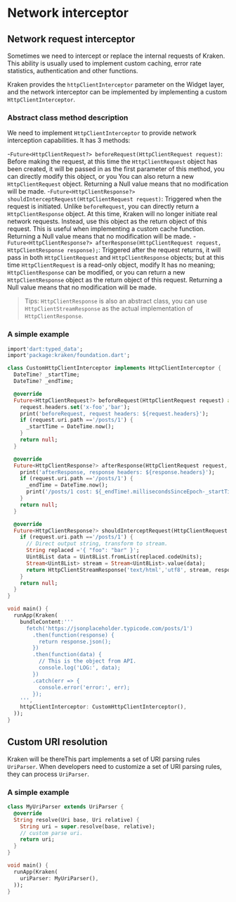 # Network interceptor

## Network request interceptor

Sometimes we need to intercept or replace the internal requests of Kraken. This ability is usually used to implement custom caching, error rate statistics, authentication and other functions.

Kraken provides the `httpClientInterceptor` parameter on the Widget layer, and the network interceptor can be implemented by implementing a custom `HttpClientInterceptor`.

### Abstract class method description

We need to implement `HttpClientInterceptor` to provide network interception capabilities. It has 3 methods:

-`Future<HttpClientRequest?> beforeRequest(HttpClientRequest request)`: Before making the request, at this time the `HttpClientRequest` object has been created, it will be passed in as the first parameter of this method, you can directly modify this object, or you You can also return a new `HttpClientRequest` object. Returning a Null value means that no modification will be made. -`Future<HttpClientResponse?> shouldInterceptRequest(HttpClientRequest request)`: Triggered when the request is initiated. Unlike `beforeRequest`, you can directly return a `HttpClientResponse` object. At this time, Kraken will no longer initiate real network requests. Instead, use this object as the return object of this request. This is useful when implementing a custom cache function. Returning a Null value means that no modification will be made. -`Future<HttpClientResponse?> afterResponse(HttpClientRequest request, HttpClientResponse response);`: Triggered after the request returns, it will pass in both `HttpClientRequest` and `HttpClientResponse` objects; but at this time `HttpClientRequest` is a read-only object, modify It has no meaning; `HttpClientResponse` can be modified, or you can return a new `HttpClientResponse` object as the return object of this request. Returning a Null value means that no modification will be made.

> Tips: `HttpClientResponse` is also an abstract class, you can use `HttpClientStreamResponse` as the actual implementation of `HttpClientResponse`.

### A simple example

```dart
import'dart:typed_data';
import'package:kraken/foundation.dart';

class CustomHttpClientInterceptor implements HttpClientInterceptor {
  DateTime? _startTime;
  DateTime? _endTime;

  @override
  Future<HttpClientRequest?> beforeRequest(HttpClientRequest request) async {
    request.headers.set('x-foo','bar');
    print('beforeRequest, request headers: ${request.headers}');
    if (request.uri.path =='/posts/1') {
      _startTime = DateTime.now();
    }
    return null;
  }

  @override
  Future<HttpClientResponse?> afterResponse(HttpClientRequest request, HttpClientResponse response) async {
    print('afterResponse, response headers: ${response.headers}');
    if (request.uri.path =='/posts/1') {
      _endTime = DateTime.now();
      print('/posts/1 cost: ${_endTime!.millisecondsSinceEpoch-_startTime!.millisecondsSinceEpoch}ms');
    }
    return null;
  }

  @override
  Future<HttpClientResponse?> shouldInterceptRequest(HttpClientRequest request) async {
    if (request.uri.path =='/posts/1') {
      // Direct output string, transform to stream.
      String replaced ='{ "foo": "bar" }';
      Uint8List data = Uint8List.fromList(replaced.codeUnits);
      Stream<Uint8List> stream = Stream<Uint8List>.value(data);
      return HttpClientStreamResponse('text/html','utf8', stream, responseHeaders: {'x-kraken':'hey','hello':'world' });
    }
    return null;
  }
}

void main() {
  runApp(Kraken(
    bundleContent:'''
      fetch('https://jsonplaceholder.typicode.com/posts/1')
        .then(function(response) {
          return response.json();
        })
        .then(function(data) {
          // This is the object from API.
          console.log('LOG:', data);
        })
        .catch(err => {
          console.error('error:', err);
        });
    ''',
    httpClientInterceptor: CustomHttpClientInterceptor(),
  ));
}
```

## Custom URI resolution

Kraken will be thereThis part implements a set of URI parsing rules `UriParser`. When developers need to customize a set of URI parsing rules, they can process `UriParser`.

### A simple example

```dart
class MyUriParser extends UriParser {
  @override
  String resolve(Uri base, Uri relative) {
    String uri = super.resolve(base, relative);
    // custom parse uri.
    return uri;
  }
}

void main() {
  runApp(Kraken(
    uriParser: MyUriParser(),
  ));
}
```
